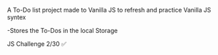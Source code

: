 A To-Do list project made to Vanilla JS to refresh and practice Vanilla JS syntex

-Stores the To-Dos in the local Storage

JS Challenge 2/30 ✅
